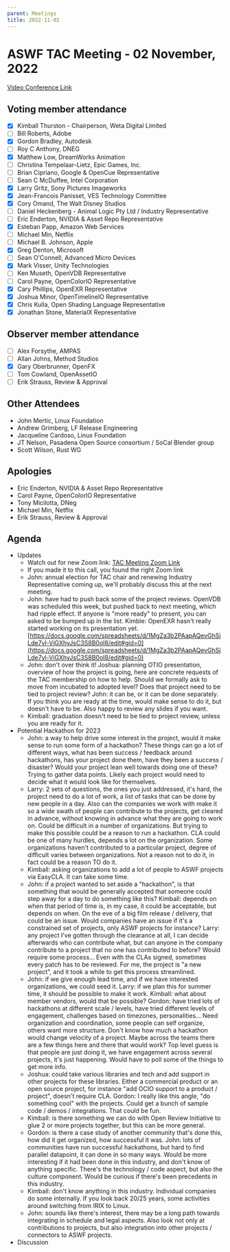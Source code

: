 ```yaml
---
parent: Meetings
title: 2022-11-02
---
```


# **ASWF TAC Meeting - 02 November, 2022**

[Video Conference Link](https://zoom.us/j/97880950229?pwd=V3ZGM0RiK0dDSi9Ja0Z1ZitJZVB3dz09)

## Voting member attendance

* [x] Kimball Thurston - Chairperson, Weta Digital Limited
* [ ] Bill Roberts, Adobe
* [x] Gordon Bradley, Autodesk
* [ ] Roy C Anthony, DNEG
* [x] Matthew Low, DreamWorks Animation
* [ ] Christina Tempelaar-Lietz, Epic Games, Inc.
* [ ] Brian Cipriano, Google & OpenCue Representative
* [ ] Sean C McDuffee, Intel Corporation
* [x] Larry Gritz, Sony Pictures Imageworks
* [x] Jean-Francois Panisset, VES Technology Committee
* [x] Cory Omand, The Walt Disney Studios
* [ ] Daniel Heckenberg - Animal Logic Pty Ltd / Industry Representative
* [ ] Eric Enderton, NVIDIA & Asset Repo Representative
* [x] Esteban Papp, Amazon Web Services
* [ ] Michael Min, Netflix
* [ ] Michael B. Johnson, Apple
* [x] Greg Denton, Microsoft
* [ ] Sean O'Connell, Advanced Micro Devices
* [x] Mark Visser, Unity Technologies
* [ ] Ken Museth, OpenVDB Representative
* [ ] Carol Payne, OpenColorIO Representative
* [x] Cary Phillips, OpenEXR Representative
* [x] Joshua Minor, OpenTimelineIO Representative
* [x] Chris Kulla, Open Shading Language Representative
* [x] Jonathan Stone, MaterialX Representative

## Observer member attendance

* [ ] Alex Forsythe, AMPAS
* [ ] Allan Johns, Method Studios
* [x] Gary Oberbrunner, OpenFX
* [ ] Tom Cowland, OpenAssetIO
* [ ] Erik Strauss, Review & Approval

## Other Attendees

* John Mertic, Linux Foundation
* Andrew Grimberg, LF Release Engineering
* Jacqueline Cardoso, Linux Foundation
* JT Nelson, Pasadena Open Source consortium / SoCal Blender group
* Scott Wilson, Rust WG

## Apologies

* Eric Enderton, NVIDIA & Asset Repo Representative
* Carol Payne, OpenColorIO Representative
* Tony Micilotta, DNeg
* Michael Min, Netflix
* Erik Strauss, Review & Approval

## Agenda

* Updates
    * Watch out for new Zoom link: [TAC Meeting Zoom Link](https://zoom.us/j/97880950229?pwd=V3ZGM0RiK0dDSi9Ja0Z1ZitJZVB3dz09)
    * If you made it to this call, you found the right Zoom link
    * John: annual election for TAC chair and renewing Industry Representative coming up, we'll probably discuss this at the next meeting.
    * John: have had to push back some of the project reviews. OpenVDB was scheduled this week, but pushed back to next meeting, which had ripple effect. If anyone is "more ready" to present, you can asked to be bumped up in the list. Kimble: OpenEXR hasn't really started working on its presentation yet. [https://docs.google.com/spreadsheets/d/1MgZa3b2PAapAQevGhSjLde7vl-ViGXhyJsC3S8B0ol8/edit#gid=0](https://docs.google.com/spreadsheets/d/1MgZa3b2PAapAQevGhSjLde7vl-ViGXhyJsC3S8B0ol8/edit#gid=0)
    * John: don't over think it! Joshua: planning OTIO presentation, overview of how the project is going, here are concrete requests of the TAC membership on how to help. Should we formally ask to move from incubated to adopted level? Does that project need to be tied to project review? John: it can be, or it can be done separately. If you think you are ready at the time, would make sense to do it, but doesn't have to be. Also happy to review any slides if you want.
    * Kimball: graduation doesn't need to be tied to project review, unless you are ready for it.
* Potential Hackathon for 2023
    * John: a way to help drive some interest in the project, would it make sense to run some form of a hackathon? These things can go a lot of different ways, what has been success / feedback around hackathons, has your project done them, have they been a success / disaster? Would your project lean well towards doing one of these? Trying to gather data points. Likely each project would need to decide what it would look like for themselves.
    * Larry: 2 sets of questions, the ones you just addressed, it's hard, the project need to do a lot of work, a list of tasks that can be done by new people in a day. Also can the companies we work with make it so a wide swath of people can contribute to the projects, get cleared in advance, without knowing in advance what they are going to work on. Could be difficult in a number of organizations. But trying to make this possible could be a reason to run a hackathon. CLA could be one of many hurdles, depends a lot on the organization. Some organizations haven't contributed to a particular project, degree of difficult varies between organizations. Not a reason not to do it, in fact could be a reason TO do it.
    * Kimball: asking organizations to add a lot of people to ASWF projects via EasyCLA. It can take some time.
    * John: if a project wanted to set aside a "hackathon", is that something that would be generally accepted that someone could step away for a day to do something like this? Kimball: depends on when that period of time is, in my case, it could be acceptable, but depends on when. On the eve of a big film release / delivery, that could be an issue. Would companies have an issue if it's a constrained set of projects, only ASWF projects for instance? Larry: any project I've gotten through the clearance at all, I can decide afterwards who can contribute what, but can anyone in the company contribute to a project that no one has contributed to before? Would require some process... Even with the CLAs signed, sometimes every patch has to be reviewed. For me, the project is "a new project", and it took a while to get this process streamlined.
    * John: if we give enough lead time, and if we have interested organizations, we could seed it. Larry: if we plan this for summer time, it should be possible to make it work. Kimball: what about member vendors, would that be possible? Gordon: have tried lots of hackathons at different scale / levels, have tried different levels of engagement, challenges based on timezones, personalities... Need organization and coordination, some people can self organize, others want more structure. Don't know how much a hackathon would change velocity of a project. Maybe across the teams there are a few things here and there that would work? Top level guess is that people are just doing it, we have engagement across several projects, it's just happening. Would have to poll some of the things to get more info.
    * Joshua: could take various libraries and tech and add support in other projects for these libraries. Either a commercial product or an open source project, for instance "add OCIO support to a product / project", doesn't require CLA. Gordon: I really like this angle, "do something cool" with the projects. Could get a bunch of sample code / demos / integrations. That could be fun.
    * Kimball: is there something we can do with Open Review Initiative to glue 2 or more projects together, but this can be more general.
    * Gordon: is there a case study of another community that's done this, how did it get organized, how successful it was. John: lots of communities have run successful hackathons, but hard to find parallel datapoint, it can done in so many ways. Would be more interesting if it had been done in this industry, and don't know of anything specific. There's the technology / code aspect, but also the culture component. Would be curious if there's been precedents in this industry.
    * Kimball: don't know anything in this industry. Individual companies do some internally. If you look back 20/25 years, some activities around switching from IRIX to Linux.
    * John: sounds like there's interest, there may be a long path towards integrating in schedule and legal aspects. Also look not only at contributions to projects, but also integration into other projects / connectors to ASWF projects.
* Discussion
